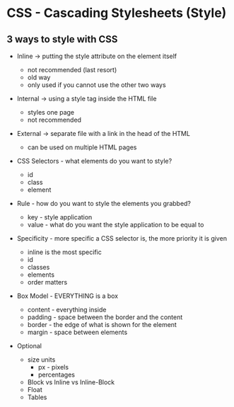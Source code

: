 # CSS - Cascading Stylesheets (Style)

## 3 ways to style with CSS

- Inline -> putting the style attribute on the element itself
  - not recommended (last resort)
  - old way
  - only used if you cannot use the other two ways

- Internal -> using a style tag inside the HTML file
  - styles one page
  - not recommended

- External -> separate file with a link in the head of the HTML
  - can be used on multiple HTML pages
  
- CSS Selectors - what elements do you want to style?
  - id
  - class
  - element

- Rule - how do you want to style the elements you grabbed?
  - key - style application
  - value - what do you want the style application to be equal to

- Specificity - more specific a CSS selector is, the more priority it is given
  - inline is the most specific
  - id
  - classes
  - elements
  - order matters

- Box Model - EVERYTHING is a box
  - content - everything inside
  - padding - space between the border and the content
  - border - the edge of what is shown for the element
  - margin - space between elements

- Optional
  - size units
    - px - pixels
    - percentages
  - Block vs Inline vs Inline-Block
  - Float
  - Tables
